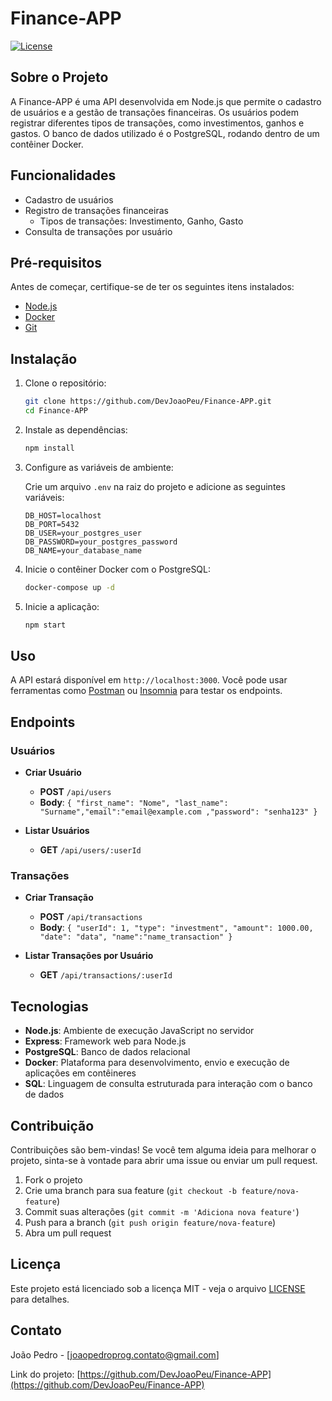 # Finance-APP

[![License](https://img.shields.io/badge/license-MIT-blue.svg)](https://github.com/DevJoaoPeu/Finance-APP/blob/main/LICENSE)

## Sobre o Projeto

A Finance-APP é uma API desenvolvida em Node.js que permite o cadastro de usuários e a gestão de transações financeiras. Os usuários podem registrar diferentes tipos de transações, como investimentos, ganhos e gastos. O banco de dados utilizado é o PostgreSQL, rodando dentro de um contêiner Docker.

## Funcionalidades

- Cadastro de usuários
- Registro de transações financeiras
  - Tipos de transações: Investimento, Ganho, Gasto
- Consulta de transações por usuário

## Pré-requisitos

Antes de começar, certifique-se de ter os seguintes itens instalados:

- [Node.js](https://nodejs.org/en/)
- [Docker](https://www.docker.com/)
- [Git](https://git-scm.com/)

## Instalação

1. Clone o repositório:

    ```sh
    git clone https://github.com/DevJoaoPeu/Finance-APP.git
    cd Finance-APP
    ```

2. Instale as dependências:

    ```sh
    npm install
    ```

3. Configure as variáveis de ambiente:

    Crie um arquivo `.env` na raiz do projeto e adicione as seguintes variáveis:

    ```env
    DB_HOST=localhost
    DB_PORT=5432
    DB_USER=your_postgres_user
    DB_PASSWORD=your_postgres_password
    DB_NAME=your_database_name
    ```

4. Inicie o contêiner Docker com o PostgreSQL:

    ```sh
    docker-compose up -d
    ```

5. Inicie a aplicação:

    ```sh
    npm start
    ```

## Uso

A API estará disponível em `http://localhost:3000`. Você pode usar ferramentas como [Postman](https://www.postman.com/) ou [Insomnia](https://insomnia.rest/) para testar os endpoints.

## Endpoints

### Usuários

- **Criar Usuário**
  - **POST** `/api/users`
  - **Body**: `{ "first_name": "Nome", "last_name": "Surname","email":"email@example.com ,"password": "senha123" }`

- **Listar Usuários**
  - **GET** `/api/users/:userId`

### Transações

- **Criar Transação**
  - **POST** `/api/transactions`
  - **Body**: `{ "userId": 1, "type": "investment", "amount": 1000.00, "date": "data", "name":"name_transaction" }`

- **Listar Transações por Usuário**
  - **GET** `/api/transactions/:userId`

## Tecnologias

- **Node.js**: Ambiente de execução JavaScript no servidor
- **Express**: Framework web para Node.js
- **PostgreSQL**: Banco de dados relacional
- **Docker**: Plataforma para desenvolvimento, envio e execução de aplicações em contêineres
- **SQL**: Linguagem de consulta estruturada para interação com o banco de dados

## Contribuição

Contribuições são bem-vindas! Se você tem alguma ideia para melhorar o projeto, sinta-se à vontade para abrir uma issue ou enviar um pull request.

1. Fork o projeto
2. Crie uma branch para sua feature (`git checkout -b feature/nova-feature`)
3. Commit suas alterações (`git commit -m 'Adiciona nova feature'`)
4. Push para a branch (`git push origin feature/nova-feature`)
5. Abra um pull request

## Licença

Este projeto está licenciado sob a licença MIT - veja o arquivo [LICENSE](https://github.com/DevJoaoPeu/Finance-APP/blob/main/LICENSE) para detalhes.

## Contato

João Pedro - [joaopedroprog.contato@gmail.com]

Link do projeto: [https://github.com/DevJoaoPeu/Finance-APP](https://github.com/DevJoaoPeu/Finance-APP)
